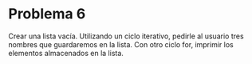# Problema 6

Crear una lista vacía. Utilizando un ciclo iterativo, pedirle al usuario tres nombres que guardaremos en la lista. Con otro ciclo for, imprimir los elementos almacenados en la lista.